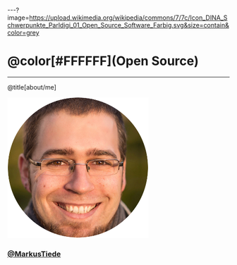 ---?image=https://upload.wikimedia.org/wikipedia/commons/7/7c/Icon_DINA_Schwerpunkte_Parldigi_01_Open_Source_Software_Farbig.svg&size=contain&color=grey

# @color[#FFFFFF](**Open Source**)

---
@title[about/me]

![me](https://github.com/MarkusTiede/about/raw/master/img/me-circle.png)

### [@MarkusTiede](https://twitter.com/markustiede)
